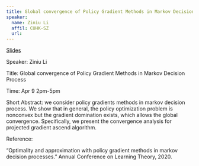 ```yaml
---
title: Global convergence of Policy Gradient Methods in Markov Decision Process
speaker:
  name: Ziniu Li
  affil: CUHK-SZ
  url: 
--- 
```


[Slides](/static/files/SP21-Slides/RL-Theory-2021-04-09-pg_theory.pdf)

Speaker:  Ziniu Li

Title: Global convergence of Policy Gradient Methods in Markov Decision Process

Time: Apr 9 2pm-5pm

Short Abstract: we consider policy gradients methods in markov decision process. We show that in general, the policy optimization problem is nonconvex but the gradient domination exists, which allows the global convergence. Specifically, we present the convergence analysis for projected gradient ascend algorithm.  

Reference:

“Optimality and approximation with policy gradient methods in markov decision processes.” Annual Conference on Learning Theory, 2020.